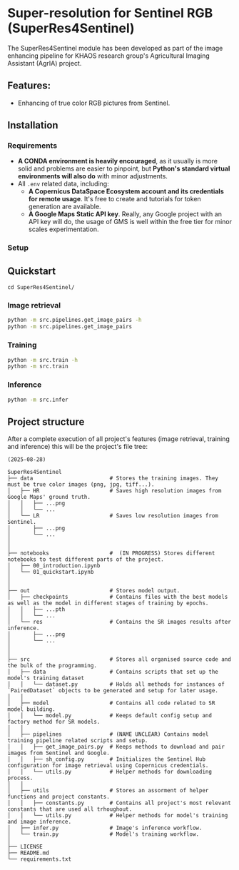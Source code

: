 # Super-resolution for Sentinel RGB (SuperRes4Sentinel)
The SuperRes4Sentinel module has been developed as part of the image enhancing pipeline for KHAOS research group's Agricultural Imaging Assistant (AgrIA) project.

## Features:
- Enhancing of true color RGB pictures from Sentinel.

## Installation
### Requirements
- **A CONDA environment is heavily encouraged**, as it usually is more solid and problems are easier to pinpoint, but **Python's standard virtual environments will also do** with minor adjustments.
- All `.env` related data, including:
    - **A Copernicus DataSpace Ecosystem account and its credentials for remote usage**. It's free to create and tutorials for token generation are available.
    - **A Google Maps Static API key**. Really, any Google project with an API key will do, the usage of GMS is well within the free tier for minor scales experimentation.

### Setup


## Quickstart
```
cd SuperRes4Sentinel/
```
### Image retrieval
```bash
python -m src.pipelines.get_image_pairs -h
python -m src.pipelines.get_image_pairs
```
### Training
```bash
python -m src.train -h
python -m src.train

```

### Inference
```bash
python -m src.infer
```
## Project structure
After a complete execution of all project's features (image retrieval, training and inference) this will be the project's file tree:
```
(2025-08-28)

SuperRes4Sentinel
├── data                        # Stores the training images. They must be true color images (png, jpg, tiff...).
│   ├── HR                      # Saves high resolution images from Google Maps' ground truth.
│   │   ├── ...png
│   │   └── ...
│   └── LR                      # Saves low resolution images from Sentinel.
│       ├── ...png
│       └── ...
│
│
├── notebooks                   #  (IN PROGRESS) Stores different notebooks to test different parts of the project.
│   ├── 00_introduction.ipynb
│   └── 01_quickstart.ipynb
│
│
├── out                         # Stores model output.
│   ├── checkpoints             # Contains files with the best models as well as the model in different stages of training by epochs.
│   │   ├── ...pth
│   │   └── ...
│   └── res                     # Contains the SR images results after inference.
│       ├── ...png
│       └── ...
│
│
├── src                         # Stores all organised source code and the bulk of the programming.
│   ├── data                    # Contains scripts that set up the model's training dataset
│   │   └── dataset.py          # Holds all methods for instances of `PairedDataset` objects to be generated and setup for later usage.
│   │
│   ├── model                   # Contains all code related to SR model building.
│   │   └── model.py            # Keeps default config setup and factory method for SR models.
│   │
│   ├── pipelines               # (NAME UNCLEAR) Contains model training pipeline related scripts and setup.
│   │   ├── get_image_pairs.py  # Keeps methods to download and pair images from Sentinel and Google.
│   │   ├── sh_config.py        # Initializes the Sentinel Hub configuration for image retrieval using Copernicus credentials.
│   │   └── utils.py            # Helper methods for downloading process.
│   │
│   ├── utils                   # Stores an assorment of helper functions and project constants.
│   │   ├── constants.py        # Contains all project's most relevant constants that are used all trhoughout.
│   │   └── utils.py            # Helper methods for model's training and image inference.
│   ├── infer.py                # Image's inference workflow.
│   └── train.py                # Model's training workflow.
│
├── LICENSE
├── README.md
└── requirements.txt

```